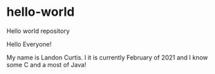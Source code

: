 # hello-world
Hello world repository

Hello Everyone!

My name is Landon Curtis. I it is currently February of 2021 and I know some C and a most of Java!
